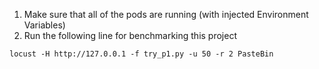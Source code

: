 1. Make sure that all of the pods are running (with injected Environment Variables)
2. Run the following line for benchmarking this project
```
locust -H http://127.0.0.1 -f try_p1.py -u 50 -r 2 PasteBin
```
